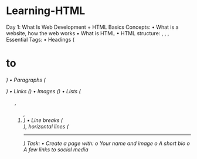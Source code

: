 # Learning-HTML
Day 1: What Is Web Development + HTML Basics
Concepts:
•	What is a website, how the web works
•	What is HTML
•	HTML structure: <!DOCTYPE html>, <html>, <head>, <body>
Essential Tags:
•	Headings (<h1> to <h6>)
•	Paragraphs (<p>)
•	Links (<a>)
•	Images (<img>)
•	Lists (<ul>, <ol>, <li>)
•	Line breaks (<br>), horizontal lines (<hr>)
Task:
•	Create a page with:
o	Your name and image
o	A short bio
o	A few links to social media
